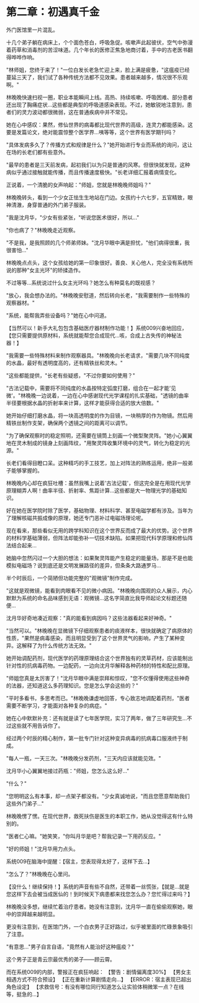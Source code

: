 # 第二章：初遇真千金

外门医馆里一片混乱。

十几个弟子躺在病床上，个个面色苍白，呼吸急促。咳嗽声此起彼伏，空气中弥漫着药草和消毒剂的苦涩味道。几个年长的医修正焦急地商讨着，手中的古老医书翻得哗哗作响。

"林师姐，您终于来了！"一位白发长老急忙迎上来，脸上满是疲惫，"这瘟疫已经蔓延三天了，我们试了各种传统方法都不见效果。患者越来越多，情况很不乐观啊。"

林晚晚快速扫视一圈，职业本能瞬间上线。高热、持续咳嗽、呼吸困难、部分患者还出现了胸痛症状...这些都是典型的呼吸道感染表现。不过，她敏锐地注意到，患者们的灵力波动都很微弱，这在普通疾病中并不常见。

她在心中感叹：果然，修仙世界的病毒都比现代世界的高级，连灵力都能感染。这要是发篇论文，绝对能震惊整个医学界...咦等等，这个世界有医学期刊吗？

"具体发病多久了？传播方式和规律是什么？"她开始进行专业而系统的询问，这让在场的长老们都有些意外。

"最早的患者是三天前发病，起初我们以为只是普通的风寒。但很快就发现，这种病似乎通过接触就能传播，而且传播速度极快。"长老详细汇报着病情变化。

正说着，一个清脆的女声响起："师姐，您就是林晚晚师姐吗？"

林晚晚转头，看到一个少女正怯生生地站在门边。女孩约十六七岁，五官精致，眼神清澈，身穿普通的外门弟子服装。

"我是沈月华，"少女有些紧张，"听说您医术很好，所以..."

"你也病了？"林晚晚走近观察。

"不是我，是我照顾的几个师弟师妹。"沈月华眼中满是担忧，"他们病得很重，我很害怕..."

林晚晚点点头，这个女孩给她的第一印象很好。善良、关心他人，完全没有系统所说的那种"女主光环"的矫揉造作。

不过等等...系统说过什么女主光环吗？她怎么有种莫名的既视感？

"放心，我会想办法的。"林晚晚安慰道，然后转向长老，"我需要制作一些特殊的观察器材。"

"系统，能帮我弄些设备吗？"她在心中问道。

【当然可以！新手大礼包包含基础医疗器材制作功能！】系统009兴奋地回应，【您只需要提供原材料，系统就能帮您合成现代...咳，合成上古失传的神秘法器！】

"我需要一些特殊材料来制作观察器具。"林晚晚向长老请求，"需要几块不同纯度的水晶，最好有透明度高的，还有精铁丝和灵木。"

"这些都能提供，"长老有些疑惑，"不过你要如何使用？"

"古法记载中，需要将不同纯度的水晶按特定弧度打磨，组合在一起才能'见微'。"林晚晚一边说着，一边在心中感谢现代光学课程的扎实基础，"透镜的曲率半径要根据水晶的折射率来计算，这样才能获得合适的放大倍数。"

她开始仔细打磨水晶，将一块高透明度的作为目镜，一块稍厚的作为物镜。然后用精铁丝制作支架，确保两个透镜之间的距离可以调节。

"为了确保观察时的稳定照明，还需要在镜筒上刻画一个微型聚灵阵。"她小心翼翼地在灵木制成的镜身上刻画阵纹，"用聚灵阵收集环境中的灵气，转化为稳定的光源。"

长老们看得目瞪口呆。这种精巧的手工技艺，加上对阵法的熟练运用，绝非一般弟子能够掌握的。

林晚晚内心却在疯狂吐槽：虽然我嘴上说着'古法记载'，但这完全是在用现代光学原理糊弄人啊！曲率半径、折射率、焦距计算...这些都是大一物理光学的基础知识。

好在她在医学院时除了医学，基础物理、材料科学、甚至电磁学都有涉及。当年为了理解核磁共振成像的原理，她还专门恶补过电磁场理论呢。

现在看来，那些看似无用的跨学科知识在这个世界反而成了最大的优势。这个世界的材料学基础薄弱，但阵法却能弥补一切技术缺陷。如果把现代科学原理和修仙阵法结合起来...

她脑中忽然闪过一个大胆的想法：如果聚灵阵能产生稳定的能量场，那是不是也能模拟电磁场？说到底还是文明发展路径的差异，但条条大路通罗马...

半个时辰后，一个简陋但功能完整的"观微镜"制作完成。

"这就是观微镜，能看到肉眼看不见的微小病因。"林晚晚向围观的众人展示，内心默默为系统的命名品味感到无语：观微镜...这名字简直比我导师起论文标题还随便...

沈月华好奇地凑近观察："真的能看到病因吗？这些法器看起来好神奇。"

"当然可以。"林晚晚在显微镜下仔细观察患者的痰液样本，很快就确定了病原体的性质，"果然是病毒感染，而且明显受到了这个世界灵气的影响，产生了某种变异。这解释了为什么传统方法无效。"

她开始调配药剂，现代医学的药理原理结合这个世界独有的灵草药材，应该能制出针对性的抗病毒药物。一边配药，一边向沈月华解释各种药材的特性和配比原理。

"师姐您真是太厉害了！"沈月华眼中满是崇拜和惊叹，"您不仅懂得使用这些神奇的法器，还知道这么多药理知识。您是怎么学会这些的？"

"平时多看书，多思考而已。"林晚晚谦虚地回答，专心致志地调配着药剂，"医者需要不断学习，才能面对各种复杂的病症。"

她在心中默默补充：还有就是读了七年医学院，实习了两年，做了三年研究生...不过这些就不用告诉你了。

经过两个时辰的精心制作，第一批专门针对这种变异病毒的抗病毒口服液终于制成。

"每人一瓶，一天三次。"林晚晚分发药剂，"三天内应该就能见效。"

沈月华小心翼翼地接过药瓶："师姐，您怎么这么好..."

"什么？"

"您明明这么有本事，却一点架子都没有。"少女真诚地说，"而且您愿意帮助我们这些外门弟子..."

林晚晚愣了愣。在现代世界，救死扶伤是医生的本职工作，她从没觉得这有什么特别的。

"医者仁心嘛。"她笑笑，"你叫月华是吧？帮我记录一下用药反应。"

"好的师姐！"沈月华用力点头。

系统009在脑海中提醒：【宿主，您表现得太好了，这样下去...】

"怎么了？"林晚晚在心里问。

【没什么！继续保持！】系统的声音有些不自然，还带着一丝慌张，【就是...就是您这样下去会被当成医仙的！到时候天下病患都来找您怎么办？您忙得过来吗？】

林晚晚没多想，继续忙着治疗患者。她没有注意到，沈月华一直在偷偷观察她，眼中的崇拜越来越明显。

更没有注意到，在医馆门外，一个白衣男子正好路过，似乎被里面的忙碌景象吸引了注意。

"有意思..."男子自言自语，"竟然有人能治好这种瘟疫？"

这个男子正是青云宗最优秀的弟子——顾云霄。

而在系统009的内部，警报正在疯狂响起：
【警告：剧情偏离度30%】
【男女主相遇方式不符合预设】
【正在重新计算剧情走向...】
【ERROR：宿主表现已超出角色设定】
【求救信号：有没有哪位同行知道怎么让实验体稍微笨一点？在线等，挺急的...】
